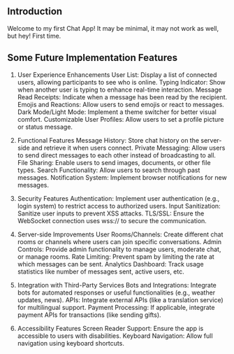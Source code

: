 ## Introduction

Welcome to my first Chat App!
It may be minimal, it may not work as well, but hey! First time.

## Some Future Implementation Features

1. User Experience Enhancements
   User List: Display a list of connected users, allowing participants to see who is online.
   Typing Indicator: Show when another user is typing to enhance real-time interaction.
   Message Read Receipts: Indicate when a message has been read by the recipient.
   Emojis and Reactions: Allow users to send emojis or react to messages.
   Dark Mode/Light Mode: Implement a theme switcher for better visual comfort.
   Customizable User Profiles: Allow users to set a profile picture or status message.

2. Functional Features
   Message History: Store chat history on the server-side and retrieve it when users connect.
   Private Messaging: Allow users to send direct messages to each other instead of broadcasting to all.
   File Sharing: Enable users to send images, documents, or other file types.
   Search Functionality: Allow users to search through past messages.
   Notification System: Implement browser notifications for new messages.

3. Security Features
   Authentication: Implement user authentication (e.g., login system) to restrict access to authorized users.
   Input Sanitization: Sanitize user inputs to prevent XSS attacks.
   TLS/SSL: Ensure the WebSocket connection uses wss:// to secure the communication.

4. Server-side Improvements
   User Rooms/Channels: Create different chat rooms or channels where users can join specific conversations.
   Admin Controls: Provide admin functionality to manage users, moderate chat, or manage rooms.
   Rate Limiting: Prevent spam by limiting the rate at which messages can be sent.
   Analytics Dashboard: Track usage statistics like number of messages sent, active users, etc.

5. Integration with Third-Party Services
   Bots and Integrations: Integrate bots for automated responses or useful functionalities (e.g., weather updates, news).
   APIs: Integrate external APIs (like a translation service) for multilingual support.
   Payment Processing: If applicable, integrate payment APIs for transactions (like sending gifts).

6. Accessibility Features
   Screen Reader Support: Ensure the app is accessible to users with disabilities.
   Keyboard Navigation: Allow full navigation using keyboard shortcuts.
